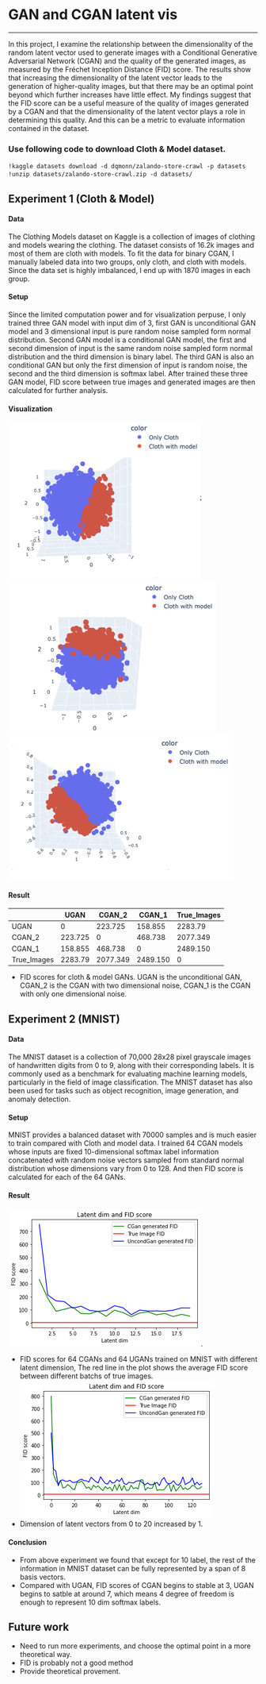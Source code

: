 # GAN and CGAN latent vis
---
In this project, I examine the relationship between the dimensionality of the random latent vector used to generate images with a Conditional Generative Adversarial Network (CGAN) and the quality of the generated images, as measured by the Fréchet Inception Distance (FID) score. The results show that increasing the dimensionality of the latent vector leads to the generation of higher-quality images, but that there may be an optimal point beyond which further increases have little effect. My findings suggest that the FID score can be a useful measure of the quality of images generated by a CGAN and that the dimensionality of the latent vector plays a role in determining this quality. And this can be a metric to evaluate information contained in the dataset.

### Use following code to download Cloth & Model dataset.

``` {python}
!kaggle datasets download -d dqmonn/zalando-store-crawl -p datasets
!unzip datasets/zalando-store-crawl.zip -d datasets/
```

## Experiment 1 (Cloth & Model)

#### Data 

The Clothing Models dataset on Kaggle is a collection of images of clothing and models wearing the clothing. The dataset consists of 16.2k images and most of them are cloth with models. To fit the data for binary CGAN, I manually labeled data into two groups, only cloth, and cloth with models. Since the data set is highly imbalanced, I end up with 1870 images in each group.

#### Setup
Since the limited computation power and for visualization perpuse, I only trained three GAN model with input dim of 3, first GAN is unconditional GAN model and 3 dimensional input is pure random noise sampled form normal distribution. Second GAN model is a conditional GAN model, the first and second dimension of input is the same random noise sampled form normal distribution and the third dimension is binary label. The third GAN is also an conditional GAN but only the first dimension of input is random noise, the second and the third dimension is softmax label.
After trained these three GAN model, FID score between true images and generated images are then calculated for further analysis.

#### Visualization
![UGAN](images/UGAN.png)
![CGAN_1](images/CGAN_1.png)
![CGAN_2](images/CGAN_2.png)
#### Result

|          | UGAN | CGAN_2 | CGAN_1 | True_Images |
|----------|---------|---------|---------|---------|
| UGAN     | 0       | 223.725 | 158.855  | 2283.79  |
| CGAN_2   | 223.725 | 0       | 468.738  | 2077.349 |
| CGAN_1   | 158.855 | 468.738 | 0        | 2489.150 |
|True_Images| 2283.79| 2077.349| 2489.150 | 0        |
- FID scores for cloth & model GANs. UGAN is the unconditional GAN, CGAN_2 is the CGAN with two dimensional noise, CGAN_1 is the CGAN with only one dimensional noise.

## Experiment 2 (MNIST)

#### Data
The MNIST dataset is a collection of 70,000 28x28 pixel grayscale images of handwritten digits from 0 to 9, along with their corresponding labels. It is commonly used as a benchmark for evaluating machine learning models, particularly in the field of image classification. The MNIST dataset has also been used for tasks such as object recognition, image generation, and anomaly detection.

#### Setup
MNIST provides a balanced dataset with 70000 samples and is much easier to train compared with Cloth and model data. I trained 64 CGAN models whose inputs are fixed 10-dimensional softmax label information concatenated with random noise vectors sampled from standard normal distribution whose dimensions vary from 0 to 128. And then FID score is calculated for each of the 64 GANs.

#### Result
![](images/Result_2_0.png). 
- FID scores for 64 CGANs and 64 UGANs trained on MNIST with different latent dimension, The red line in the plot shows the average FID score between different batchs of true images.  
![Close up view](images/Result_2_1.png)  
- Dimension of latent vectors from 0 to 20 increased by 1.

#### Conclusion

- From above experiment we found that except for 10 label, the rest of the information in MNIST dataset can be fully represented by a span of 8 basis vectors. 
- Compared with UGAN, FID scores of CGAN begins to stable at 3, UGAN begins to satble at around 7, which means 4 degree of freedom is enough to represent 10 dim softmax labels.

## Future work
- Need to run more experiments, and choose the optimal point in a more theoretical way.
- FID is probably not a good method
- Provide theoretical provement.

